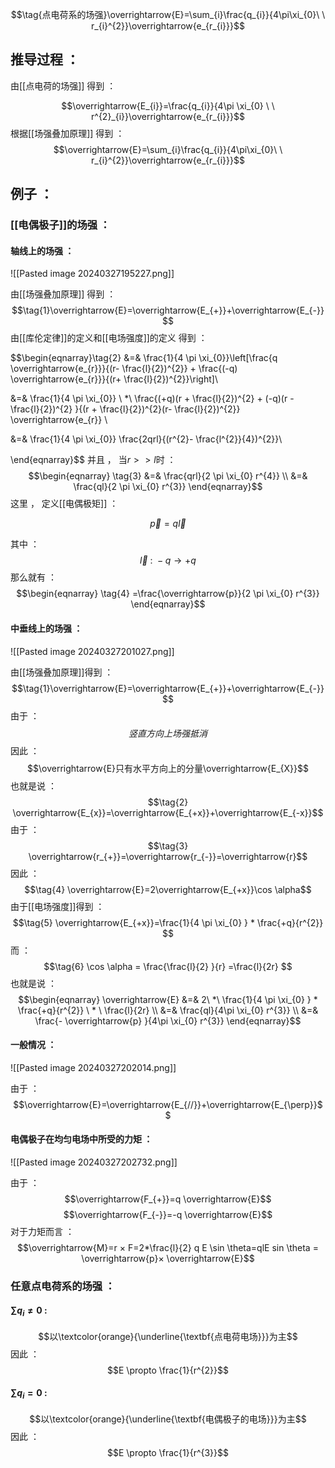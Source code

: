 $$\tag{点电荷系的场强}\overrightarrow{E}=\sum_{i}\frac{q_{i}}{4\pi\xi_{0}\ \ r_{i}^{2}}\overrightarrow{e_{r_{i}}}$$
## 推导过程 ：

由[[点电荷的场强]] 得到 ：

$$\overrightarrow{E_{i}}=\frac{q_{i}}{4\pi \xi_{0} \ \ r^{2}_{i}}\overrightarrow{e_{r_{i}}}$$
根据[[场强叠加原理]] 得到 ：
$$\overrightarrow{E}=\sum_{i}\frac{q_{i}}{4\pi\xi_{0}\ \ r_{i}^{2}}\overrightarrow{e_{r_{i}}}$$
## 例子 ：
### [[电偶极子]]的场强 ：
#### 轴线上的场强 ：
![[Pasted image 20240327195227.png]]

由[[场强叠加原理]] 得到 ：
$$\tag{1}\overrightarrow{E}=\overrightarrow{E_{+}}+\overrightarrow{E_{-}}$$
由[[库伦定律]]的定义和[[电场强度]]的定义 得到 ：

$$\begin{eqnarray}\tag{2}
&=& \frac{1}{4 \pi \xi_{0}}\left[\frac{q \overrightarrow{e_{r}}}{(r- \frac{l}{2})^{2}} + \frac{(-q) \overrightarrow{e_{r}}}{(r+ \frac{l}{2})^{2}}\right]\\

&=& \frac{1}{4 \pi \xi_{0}} \ *\ \frac{(+q)(r + \frac{l}{2})^{2} + (-q)(r - \frac{l}{2})^{2} }{(r + \frac{l}{2})^{2}(r- \frac{l}{2})^{2}} \overrightarrow{e_{r}} \\

&=& \frac{1}{4 \pi \xi_{0}} \frac{2qrl}{(r^{2}- \frac{l^{2}}{4})^{2}}\\

 \end{eqnarray}$$
 并且 ， 当$r >> l$时 ：
 $$\begin{eqnarray}
\tag{3}
&=& \frac{qrl}{2 \pi \xi_{0} r^{4}} \\
&=& \frac{ql}{2 \pi \xi_{0} r^{3}} 
\end{eqnarray}$$
这里 ， 定义[[电偶极矩]] ：

$$\overrightarrow{p}=q \overrightarrow{l}$$

其中 ：
$$\overrightarrow{l}\ : \ -q \rightarrow +q$$
那么就有 ：
$$\begin{eqnarray}
\tag{4} =\frac{\overrightarrow{p}}{2 \pi \xi_{0} r^{3}} 
\end{eqnarray}$$

#### 中垂线上的场强 ：
![[Pasted image 20240327201027.png]]

由[[场强叠加原理]]得到 ：
$$\tag{1}\overrightarrow{E}=\overrightarrow{E_{+}}+\overrightarrow{E_{-}}$$
由于 ：
$$竖直方向上场强抵消$$
因此 ：
$$\overrightarrow{E}只有水平方向上的分量\overrightarrow{E_{X}}$$
也就是说 ：
$$\tag{2} \overrightarrow{E_{x}}=\overrightarrow{E_{+x}}+\overrightarrow{E_{-x}}$$
由于 ：
$$\tag{3} \overrightarrow{r_{+}}=\overrightarrow{r_{-}}=\overrightarrow{r}$$
因此 ：
$$\tag{4} \overrightarrow{E}=2\overrightarrow{E_{+x}}\cos \alpha$$
由于[[电场强度]]得到 ：
$$\tag{5} \overrightarrow{E_{+x}}=\frac{1}{4 \pi \xi_{0} }  * \frac{+q}{r^{2}} $$
而 ：
$$\tag{6} \cos \alpha = \frac{\frac{l}{2} }{r} =\frac{l}{2r} $$
也就是说 ：
$$\begin{eqnarray}
\overrightarrow{E} 
&=& 2\ *\ \frac{1}{4 \pi \xi_{0} }  * \frac{+q}{r^{2}} \ * \ \frac{l}{2r} \\
&=& \frac{ql}{4\pi \xi_{0} r^{3}} \\
&=& \frac{- \overrightarrow{p} }{4\pi \xi_{0} r^{3}} 
\end{eqnarray}$$
#### 一般情况 ：
![[Pasted image 20240327202014.png]]

由于 ：
$$\overrightarrow{E}=\overrightarrow{E_{//}}+\overrightarrow{E_{\perp}}$$
#### 电偶极子在均匀电场中所受的力矩 ：
![[Pasted image 20240327202732.png]]

由于 ：
$$\overrightarrow{F_{+}}=q \overrightarrow{E}$$
$$\overrightarrow{F_{-}}=-q \overrightarrow{E}$$
对于力矩而言 ：
$$\overrightarrow{M}=r × F=2*\frac{l}{2} q E \sin \theta=qlE sin \theta = \overrightarrow{p}× \overrightarrow{E}$$
### 任意点电荷系的场强 ：
#### $\sum q_{i} \neq 0$ :
$$以\textcolor{orange}{\underline{\textbf{点电荷电场}}}为主$$
因此 ：
$$E \propto \frac{1}{r^{2}}$$
#### $\sum q_{i} = 0$ :
$$以\textcolor{orange}{\underline{\textbf{电偶极子的电场}}}为主$$
因此 ：
$$E \propto \frac{1}{r^{3}}$$